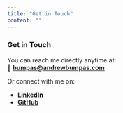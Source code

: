 ```yaml
---
title: "Get in Touch"
content: ""
---
```


### Get in Touch

You can reach me directly anytime at:  
**📧 [bumpas@andrewbumpas.com](mailto:bumpas@andrewbumpas.com)**

Or connect with me on:  
- **[LinkedIn](https://linkedin.com/in/andrewbumpas)**  
- **[GitHub](https://github.com/andrewbumpas)**  